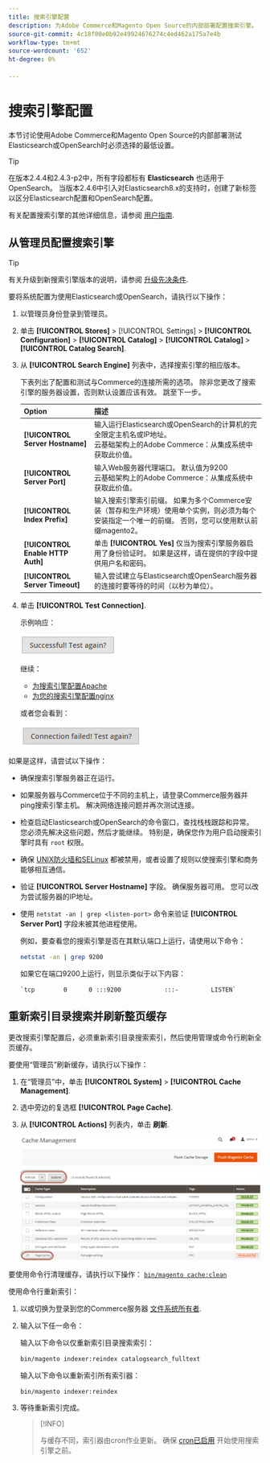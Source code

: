 ```yaml
---
title: 搜索引擎配置
description: 为Adobe Commerce和Magento Open Source的内部部署配置搜索引擎。
source-git-commit: 4c18f00e0b92e49924676274c4ed462a175a7e4b
workflow-type: tm+mt
source-wordcount: '652'
ht-degree: 0%

---
```



# 搜索引擎配置

本节讨论使用Adobe Commerce和Magento Open Source的内部部署测试Elasticsearch或OpenSearch时必须选择的最低设置。

>[!TIP]
>
>在版本2.4.4和2.4.3-p2中，所有字段都标有 **Elasticsearch** 也适用于OpenSearch。
>当版本2.4.6中引入对Elasticsearch8.x的支持时，创建了新标签以区分Elasticsearch配置和OpenSearch配置。

有关配置搜索引擎的其他详细信息，请参阅 [用户指南](https://experienceleague.adobe.com/docs/commerce-admin/catalog/catalog/search/search-configuration.html).

## 从管理员配置搜索引擎

>[!TIP]
>
>有关升级到新搜索引擎版本的说明，请参阅 [升级先决条件](../../upgrade/prepare/prerequisites.md).

要将系统配置为使用Elasticsearch或OpenSearch，请执行以下操作：

1. 以管理员身份登录到管理员。
1. 单击 **[!UICONTROL Stores]** > [!UICONTROL Settings] > **[!UICONTROL Configuration]** > **[!UICONTROL Catalog]** > **[!UICONTROL Catalog]** > **[!UICONTROL Catalog Search]**.
1. 从 **[!UICONTROL Search Engine]** 列表中，选择搜索引擎的相应版本。

   下表列出了配置和测试与Commerce的连接所需的选项。 除非您更改了搜索引擎的服务器设置，否则默认设置应该有效。 跳至下一步。

   | Option | 描述 |
   |--- |--- |
   | **[!UICONTROL Server Hostname]** | 输入运行Elasticsearch或OpenSearch的计算机的完全限定主机名或IP地址。<br>云基础架构上的Adobe Commerce：从集成系统中获取此价值。 |
   | **[!UICONTROL Server Port]** | 输入Web服务器代理端口。 默认值为9200<br>云基础架构上的Adobe Commerce：从集成系统中获取此价值。 |
   | **[!UICONTROL Index Prefix]** | 输入搜索引擎索引前缀。 如果为多个Commerce安装（暂存和生产环境）使用单个实例，则必须为每个安装指定一个唯一的前缀。 否则，您可以使用默认前缀magento2。 |
   | **[!UICONTROL Enable HTTP Auth]** | 单击 **[!UICONTROL Yes]** 仅当为搜索引擎服务器启用了身份验证时。 如果是这样，请在提供的字段中提供用户名和密码。 |
   | **[!UICONTROL Server Timeout]** | 输入尝试建立与Elasticsearch或OpenSearch服务器的连接时要等待的时间（以秒为单位）。 |

1. 单击 **[!UICONTROL Test Connection]**.

   示例响应：

   ![success](../../assets/configuration/elastic_test-success.png)

   继续：

   - [为搜索引擎配置Apache](../../installation/prerequisites/search-engine/configure-apache.md)
   - [为您的搜索引擎配置nginx](../../installation/prerequisites/search-engine/configure-nginx.md)

   或者您会看到：

   ![失败](../../assets/configuration/elastic_test-fail.png)

如果是这样，请尝试以下操作：

- 确保搜索引擎服务器正在运行。
- 如果服务器与Commerce位于不同的主机上，请登录Commerce服务器并ping搜索引擎主机。 解决网络连接问题并再次测试连接。
- 检查启动Elasticsearch或OpenSearch的命令窗口，查找栈栈跟踪和异常。 您必须先解决这些问题，然后才能继续。 特别是，确保您作为用户启动搜索引擎时具有 `root` 权限。
- 确保 [UNIX防火墙和SELinux](../../installation/prerequisites/search-engine/overview.md#firewall-and-selinux) 都被禁用，或者设置了规则以使搜索引擎和商务能够相互通信。
- 验证 **[!UICONTROL Server Hostname]** 字段。 确保服务器可用。 您可以改为尝试服务器的IP地址。
- 使用 `netstat -an | grep <listen-port>` 命令来验证 **[!UICONTROL Server Port]** 字段未被其他进程使用。

   例如，要查看您的搜索引擎是否在其默认端口上运行，请使用以下命令：

   ```bash
   netstat -an | grep 9200
   ```

   如果它在端口9200上运行，则显示类似于以下内容：

   ```terminal
   `tcp        0      0 :::9200            :::-         LISTEN`
   ```

## 重新索引目录搜索并刷新整页缓存

更改搜索引擎配置后，必须重新索引目录搜索索引，然后使用管理或命令行刷新全页缓存。

要使用“管理员”刷新缓存，请执行以下操作：

1. 在“管理员”中，单击 **[!UICONTROL System]** > **[!UICONTROL Cache Management]**.
1. 选中旁边的复选框 **[!UICONTROL Page Cache]**.
1. 从 **[!UICONTROL Actions]** 列表内，单击 **刷新**.

   ![缓存管理](../../assets/configuration/refresh-cache.png)

要使用命令行清理缓存，请执行以下操作： [`bin/magento cache:clean`](../cli/manage-cache.md#clean-and-flush-cache-types)

使用命令行重新索引：

1. 以或切换为登录到您的Commerce服务器 [文件系统所有者](../../installation/prerequisites/file-system/overview.md).
1. 输入以下任一命令：

   输入以下命令以仅重新索引目录搜索索引：

   ```bash
   bin/magento indexer:reindex catalogsearch_fulltext
   ```

   输入以下命令以重新索引所有索引器：

   ```bash
   bin/magento indexer:reindex
   ```

1. 等待重新索引完成。

   >[!INFO]
   >
   >与缓存不同，索引器由cron作业更新。 确保 [cron已启用](../cli/configure-cron-jobs.md) 开始使用搜索引擎之前。

